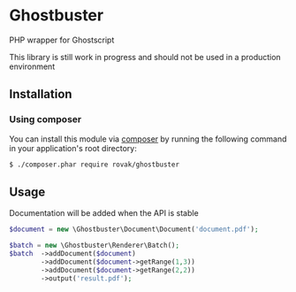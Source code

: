 Ghostbuster
===========

PHP wrapper for Ghostscript 

This library is still work in progress and should not be used in a production environment

## Installation

### Using composer

You can install this module via [composer](https://getcomposer.org/) by running the following
command in your application's root directory:

```sh
$ ./composer.phar require rovak/ghostbuster
```

## Usage

Documentation will be added when the API is stable


```php
$document = new \Ghostbuster\Document\Document('document.pdf');

$batch = new \Ghostbuster\Renderer\Batch();
$batch  ->addDocument($document)
        ->addDocument($document->getRange(1,3))
        ->addDocument($document->getRange(2,2))
        ->output('result.pdf');
```